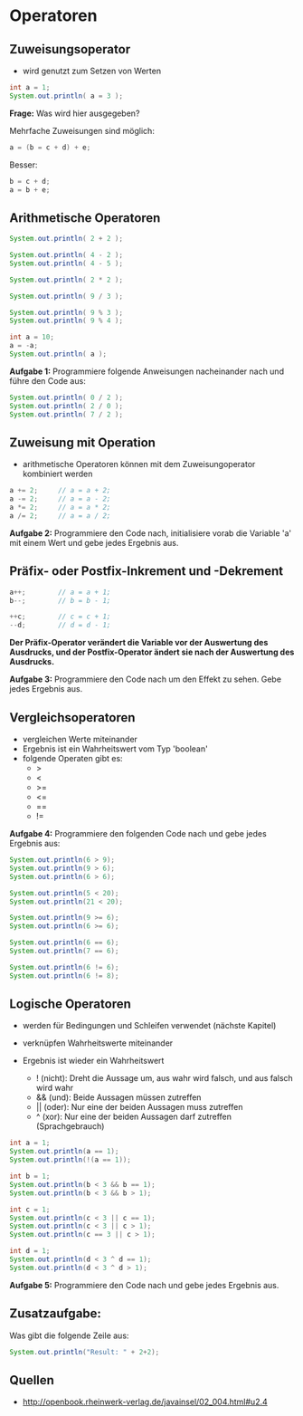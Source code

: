 # Operatoren

## Zuweisungsoperator
* wird genutzt zum Setzen von Werten

```java
int a = 1;
System.out.println( a = 3 );
```
**Frage:** Was wird hier ausgegeben?

Mehrfache Zuweisungen sind möglich:

```java
a = (b = c + d) + e;
```

Besser:
```java
b = c + d;
a = b + e;
```

## Arithmetische Operatoren
```java
System.out.println( 2 + 2 );

System.out.println( 4 - 2 );
System.out.println( 4 - 5 );

System.out.println( 2 * 2 );

System.out.println( 9 / 3 );

System.out.println( 9 % 3 );
System.out.println( 9 % 4 );

int a = 10;
a = -a;
System.out.println( a );
```

**Aufgabe 1:**
Programmiere folgende Anweisungen nacheinander nach und führe den Code aus:
```java
System.out.println( 0 / 2 );
System.out.println( 2 / 0 );
System.out.println( 7 / 2 );
```

## Zuweisung mit Operation
* arithmetische Operatoren können mit dem Zuweisungoperator kombiniert werden

```java
a += 2;     // a = a + 2;
a -= 2;     // a = a - 2;
a *= 2;     // a = a * 2;
a /= 2;     // a = a / 2;
```

**Aufgabe 2:**
Programmiere den Code nach, initialisiere vorab die Variable 'a' mit einem Wert und gebe jedes Ergebnis aus.

## Präfix- oder Postfix-Inkrement und -Dekrement
```java
a++;        // a = a + 1;
b--;        // b = b - 1;

++c;        // c = c + 1;
--d;        // d = d - 1;
```

__Der Präfix-Operator verändert die Variable vor der Auswertung des Ausdrucks, und der Postfix-Operator ändert sie nach
der Auswertung des Ausdrucks.__

**Aufgabe 3:**
Programmiere den Code nach um den Effekt zu sehen. Gebe jedes Ergebnis aus.


## Vergleichsoperatoren
* vergleichen Werte miteinander
* Ergebnis ist ein Wahrheitswert vom Typ 'boolean'
* folgende Operaten gibt es:
    * \>
    * <
    * \>=
    * <=
    * ==
    * !=

**Aufgabe 4:**
Programmiere den folgenden Code nach und gebe jedes Ergebnis aus:

```java
System.out.println(6 > 9);
System.out.println(9 > 6);
System.out.println(6 > 6);

System.out.println(5 < 20);
System.out.println(21 < 20);

System.out.println(9 >= 6);
System.out.println(6 >= 6);

System.out.println(6 == 6);
System.out.println(7 == 6);

System.out.println(6 != 6);
System.out.println(6 != 8);
```

## Logische Operatoren
* werden für Bedingungen und Schleifen verwendet (nächste Kapitel)
* verknüpfen Wahrheitswerte miteinander
* Ergebnis ist wieder ein Wahrheitswert

    * ! (nicht): Dreht die Aussage um, aus wahr wird falsch, und aus falsch wird wahr
    * && (und): Beide Aussagen müssen zutreffen
    * || (oder): Nur eine der beiden Aussagen muss zutreffen
    * ^ (xor): Nur eine der beiden Aussagen darf zutreffen (Sprachgebrauch)

```java
int a = 1;
System.out.println(a == 1);
System.out.println(!(a == 1));

int b = 1;
System.out.println(b < 3 && b == 1);
System.out.println(b < 3 && b > 1);

int c = 1;
System.out.println(c < 3 || c == 1);
System.out.println(c < 3 || c > 1);
System.out.println(c == 3 || c > 1);

int d = 1;
System.out.println(d < 3 ^ d == 1);
System.out.println(d < 3 ^ d > 1);
```

**Aufgabe 5:**
Programmiere den Code nach und gebe jedes Ergebnis aus.

## Zusatzaufgabe:
Was gibt die folgende Zeile aus:
```java
System.out.println("Result: " + 2+2);
```

## Quellen
* http://openbook.rheinwerk-verlag.de/javainsel/02_004.html#u2.4